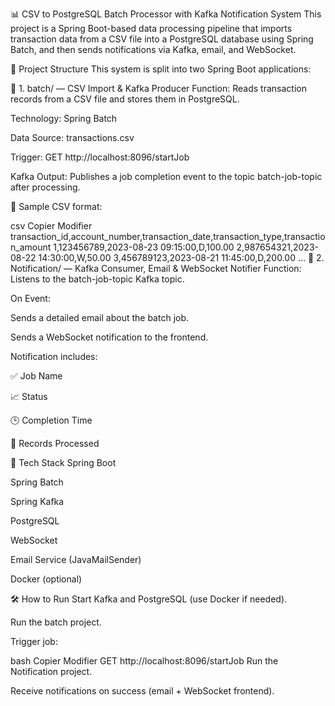 📊 CSV to PostgreSQL Batch Processor with Kafka Notification System
This project is a Spring Boot-based data processing pipeline that imports transaction data from a CSV file into a PostgreSQL database using Spring Batch, and then sends notifications via Kafka, email, and WebSocket.

🧩 Project Structure
This system is split into two Spring Boot applications:

📁 1. batch/ — CSV Import & Kafka Producer
Function: Reads transaction records from a CSV file and stores them in PostgreSQL.

Technology: Spring Batch

Data Source: transactions.csv

Trigger: GET http://localhost:8096/startJob

Kafka Output: Publishes a job completion event to the topic batch-job-topic after processing.

📄 Sample CSV format:

csv
Copier
Modifier
transaction_id,account_number,transaction_date,transaction_type,transaction_amount
1,123456789,2023-08-23 09:15:00,D,100.00
2,987654321,2023-08-22 14:30:00,W,50.00
3,456789123,2023-08-21 11:45:00,D,200.00
...
📁 2. Notification/ — Kafka Consumer, Email & WebSocket Notifier
Function: Listens to the batch-job-topic Kafka topic.

On Event:

Sends a detailed email about the batch job.

Sends a WebSocket notification to the frontend.

Notification includes:

✅ Job Name

📈 Status

🕒 Completion Time

🔢 Records Processed

🚀 Tech Stack
Spring Boot

Spring Batch

Spring Kafka

PostgreSQL

WebSocket

Email Service (JavaMailSender)

Docker (optional)

🛠️ How to Run
Start Kafka and PostgreSQL (use Docker if needed).

Run the batch project.

Trigger job:

bash
Copier
Modifier
GET http://localhost:8096/startJob
Run the Notification project.

Receive notifications on success (email + WebSocket frontend).
